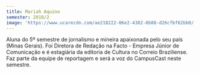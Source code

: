 ```yaml
---
title: Mariah Aquino
semester: 2018/2
image: 'https://www.ucarecdn.com/ae218222-06e2-4382-8b88-d26cfbf62bb0/'
---
```

Aluna do 5º semestre de jornalismo e mineira apaixonada pelo seu país (Minas Gerais). Foi Diretora de Redação na Facto - Empresa Júnior de Comunicação e é estagiária da editoria de Cultura no Correio Braziliense. Faz parte da equipe de reportagem e será a voz do CampusCast neste semestre.
